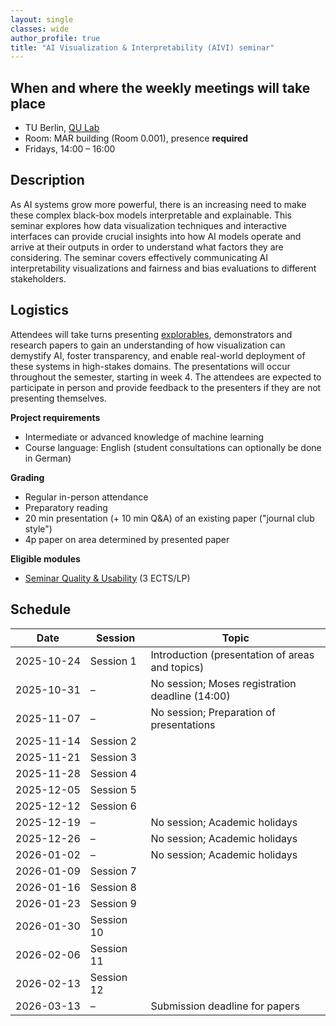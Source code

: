 ```yaml
---
layout: single
classes: wide
author_profile: true
title: "AI Visualization & Interpretability (AIVI) seminar"
---
```


## When and where the weekly meetings will take place
* TU Berlin, [QU Lab](https://www.tu.berlin/qu/)
* Room: MAR building (Room 0.001), presence **required**
* Fridays, 14:00 – 16:00


## Description

As AI systems grow more powerful, there is an increasing need to make these complex black-box models interpretable and explainable. This seminar explores how data visualization techniques and interactive interfaces can provide crucial insights into how AI models operate and arrive at their outputs in order to understand what factors they are considering. The seminar covers effectively communicating AI interpretability visualizations and fairness and bias evaluations to different stakeholders. 

## Logistics
Attendees will take turns presenting [explorables](https://visxai.io), demonstrators and research papers to gain an understanding of how visualization can demystify AI, foster transparency, and enable real-world deployment of these systems in high-stakes domains. The presentations will occur throughout the semester, starting in week 4. The attendees are expected to participate in person and provide feedback to the presenters if they are not presenting themselves.

**Project requirements**
* Intermediate or advanced knowledge of machine learning
* Course language: English (student consultations can optionally be done in German)

**Grading**
* Regular in-person attendance
* Preparatory reading
* 20 min presentation (+ 10 min Q&A) of an existing paper ("journal club style")
* 4p paper on area determined by presented paper

**Eligible modules**
* [Seminar Quality & Usability](https://www.tu.berlin/qu/studium-und-lehre/lehrangebot/kurse/winter-sommersemester/quality-and-usability-seminar) (3 ECTS/LP)

## Schedule
<table>
  <thead>
    <tr>
      <th>Date</th>
      <th>Session</th>
      <th>Topic</th>
    </tr>
  </thead>
  <tbody>
    <tr>
      <td><nobr>2025-10-24</nobr></td>
      <td><nobr>Session 1</nobr></td>
      <td>Introduction (presentation of areas and topics)</td>
    </tr>
    <tr>
      <td>2025-10-31</td>
      <td>–</td>
      <td>No session; Moses registration deadline (14:00)</td>
    </tr>
    <tr>
      <td>2025-11-07</td>
      <td>–</td>
      <td>No session; Preparation of presentations</td>
    </tr>
    <tr>
      <td>2025-11-14</td>
      <td>Session 2</td>
      <td></td>
    </tr>
    <tr>
      <td>2025-11-21</td>
      <td>Session 3</td>
      <td></td>
    </tr>
    <tr>
      <td>2025-11-28</td>
      <td>Session 4</td>
      <td></td>
    </tr>
    <tr>
      <td>2025-12-05</td>
      <td>Session 5</td>
      <td></td>
    </tr>
    <tr>
      <td>2025-12-12</td>
      <td>Session 6</td>
      <td></td>
    </tr>
    <tr>
      <td>2025-12-19</td>
      <td>–</td>
      <td>No session; Academic holidays</td>
    </tr>
    <tr>
      <td>2025-12-26</td>
      <td>–</td>
      <td>No session; Academic holidays</td>
    </tr>
    <tr>
      <td>2026-01-02</td>
      <td>–</td>
      <td>No session; Academic holidays</td>
    </tr>
    <tr>
      <td>2026-01-09</td>
      <td>Session 7</td>
      <td></td>
    </tr>
    <tr>
      <td>2026-01-16</td>
      <td>Session 8</td>
      <td></td>
    </tr>
    <tr>
      <td>2026-01-23</td>
      <td>Session 9</td>
      <td></td>
    </tr>
    <tr>
      <td>2026-01-30</td>
      <td>Session 10</td>
      <td></td>
    </tr>
    <tr>
      <td>2026-02-06</td>
      <td>Session 11</td>
      <td></td>
    </tr>
    <tr>
      <td>2026-02-13</td>
      <td>Session 12</td>
      <td></td>
    </tr>
    <tr>
      <td>2026-03-13</td>
      <td>–</td>
      <td>Submission deadline for papers</td>
    </tr>
  </tbody>
</table>
